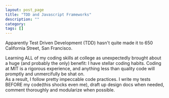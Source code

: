 ```yaml
---
layout: post_page
title: "TDD and Javascript Frameworks"
description: ""
category: 
tags: []
---
```


Apparently Test Driven Development (TDD) hasn't quite made it to 650 California Street, San Francisco.
<br />

Learning ALL of my coding skills at college as unexpectedly brought about a huge (and probably the only) benefit: I have stellar coding habits. Coding at MIT is a rigorous experience, and anything less than quality code will promptly and unmercifully be shat on. 
<br />
As a result, I follow pretty impeccable code practices. I write my tests BEFORE my code(this shocks even me), draft up design docs when needed, comment thoroughly and modularize when possible. 